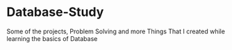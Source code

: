 # Database-Study
Some of the projects, Problem Solving and more Things That I created while learning the basics of Database 
